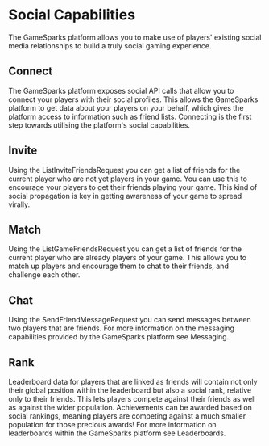 # Social Capabilities

The GameSparks platform allows you to make use of players' existing social media relationships to build a truly social gaming experience.

## Connect

The GameSparks platform exposes social API calls that allow you to connect your players with their social profiles. This allows the GameSparks platform to get data about your players on your behalf, which gives the platform access to information such as friend lists. Connecting is the first step towards utilising the platform's social capabilities.

## Invite

Using the ListInviteFriendsRequest you can get a list of friends for the current player who are not yet players in your game. You can use this to encourage your players to get their friends playing your game. This kind of social propagation is key in getting awareness of your game to spread virally.

## Match

Using the ListGameFriendsRequest you can get a list of friends for the current player who are already players of your game. This allows you to match up players and encourage them to chat to their friends, and challenge each other.

## Chat

Using the SendFriendMessageRequest you can send messages between two players that are friends. For more information on the messaging capabilities provided by the GameSparks platform see Messaging.

## Rank

Leaderboard data for players that are linked as friends will contain not only their global position within the leaderboard but also a social rank, relative only to their friends. This lets players compete against their friends as well as against the wider population. Achievements can be awarded based on social rankings, meaning players are competing against a much smaller population for those precious awards! For more information on leaderboards within the GameSparks platform see Leaderboards.
